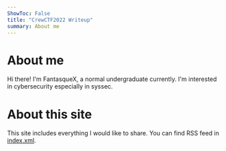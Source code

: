 ```yaml
---
ShowToc: False
title: "CrewCTF2022 Writeup"
summary: About me
---
```

# About me
Hi there! I'm FantasqueX, a normal undergraduate currently. I'm interested in cybersecurity especially in syssec.

# About this site
This site includes everything I would like to share. You can find RSS feed in [index.xml](https://fantac.at/index.xml).
